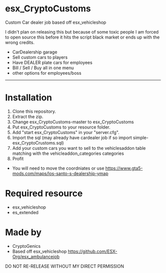 # esx_CryptoCustoms
Custom Car dealer job based off esx_vehicleshop

I didn't plan on releasing this but because of some toxic people I am forced to open source this before it hits the script black market or ends up with the wrong credits.

- CarDealership garage
- Sell custom cars to players
- Have DEALER plate cars for employees
- Bill / Sell / Buy all in one menu
- other options for employees/boss
___

# Installation
1. Clone this repository.
2. Extract the zip.
3. Change esx_CryptoCustoms-master to esx_CryptoCustoms
3. Put esx_CryptoCustoms to your resource folder.
4. Add "start esx_CryptoCustoms" in your "server.cfg".
5. Import the sql (may already have cardealer job if so import simple-esx_CryptoCrustoms.sql)
6. Add your custom cars you want to sell to the vehiclesaddon table matching with the vehicleaddon_categories categories
7. Profit

- You will need to move the coordniates or use https://www.gta5-mods.com/maps/los-santo-s-dealership-ymap

# Required resource
- esx_vehicleshop
- es_extended

# Made by
- CryptoGenics
- Based off esx_vehicleshop https://github.com/ESX-Org/esx_ambulancejob

DO NOT RE-RELEASE WITHOUT MY DIRECT PERMISSION
